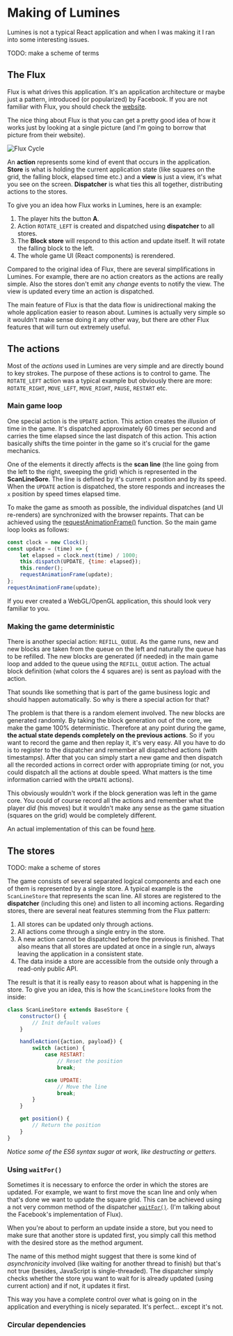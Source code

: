 # Making of Lumines

Lumines is not a typical React application and when I was making it I ran into some interesting 
issues. 

TODO: make a scheme of terms

## The Flux

Flux is what drives this application. It's an application architecture or maybe just a pattern,
introduced (or popularized) by Facebook. If you are not familiar with Flux, you should check 
the [website](https://facebook.github.io/flux/docs/overview.html#content).

The nice thing about Flux is that you can get a pretty good idea of how it works just by looking 
at a single picture (and I'm going to borrow that picture from their website).

![Flux Cycle](https://facebook.github.io/flux/img/flux-simple-f8-diagram-explained-1300w.png)

An **action** represents some kind of event that occurs in the application. **Store** is what is 
holding the current application state (like squares on the grid, the falling block, elapsed time etc.) 
and a **view** is just a view, it's what you see on the screen. **Dispatcher** is what ties this 
all together, distributing actions to the stores.

To give you an idea how Flux works in Lumines, here is an example:

1. The player hits the button **A**.
2. Action `ROTATE_LEFT` is created and dispatched using **dispatcher** to all stores.
3. The **Block store** will respond to this action and update itself. It will rotate the falling 
block to the left.
4. The whole game UI (React components) is rerendered.

Compared to the original idea of Flux, there are several simplifications in Lumines. For example,
there are no action creators as the actions are really simple. Also the stores don't emit any 
*change* events to notify the view. The view is updated every time an action is dispatched.

The main feature of Flux is that the data flow is unidirectional making the whole application 
easier to reason about. Lumines is actually very simple so it wouldn't make sense doing it any 
other way, but there are other Flux features that will turn out extremely useful.

## The actions

Most of the *actions* used in Lumines are very simple and are directly bound to key strokes. 
The purpose of these actions is to control to game. The `ROTATE_LEFT` action was a typical 
example but obviously there are more: `ROTATE_RIGHT`, `MOVE_LEFT`, `MOVE_RIGHT`, `PAUSE`, 
`RESTART` etc.

### Main game loop

One special action is the `UPDATE` action. This action creates the *illusion* of time in the game. 
It's dispatched approximately 60 times per second and carries the time elapsed since the last 
dispatch of this action. This action basically shifts the time pointer in the game so it's 
crucial for the game mechanics.

One of the elements it directly affects is the **scan line** (the line going from the left to the
right, sweeping the grid) which is represented in the **ScanLineSore**. The line is defined by 
it's current `x` position and by its speed. When the `UPDATE` action is dispatched, the store 
responds and increases the `x` position by speed times elapsed time.

To make the game as smooth as possible, the individual dispatches (and UI re-renders) are 
synchronized with the browser repaints. That can be achieved using the 
[requestAnimationFrame()](https://developer.mozilla.org/en-US/docs/Web/API/window/requestAnimationFrame)
function. So the main game loop looks as follows:

```javascript
const clock = new Clock();
const update = (time) => {
    let elapsed = clock.next(time) / 1000;
    this.dispatch(UPDATE, {time: elapsed});
    this.render();
    requestAnimationFrame(update);
};
requestAnimationFrame(update);
```

If you ever created a WebGL/OpenGL application, this should look very familiar to you.

### Making the game deterministic

There is another special action: `REFILL_QUEUE`. As the game runs, new and new blocks are taken 
from the queue on the left and naturally the queue has to be refilled. The new blocks 
are generated (if needed) in the main game loop and added to the queue using the `REFILL_QUEUE` 
action. The actual block definition (what colors the 4 squares are) is sent as payload with the 
action.

That sounds like something that is part of the game business logic and should happen automatically.
So why is there a special action for that?

The problem is that there is a random element involved. The new blocks are generated randomly. By
taking the block generation out of the core, we make the game 100% deterministic. Therefore at 
any point during the game, **the actual state depends completely on the previous actions**. So if you
want to record the game and then replay it, it's very easy. All you have to do is to register to 
the dispatcher and remember all dispatched actions (with timestamps). After that you can simply start a 
new game and then dispatch all the recorded actions in correct order with appropriate timing (or 
not, you could dispatch all the actions at double speed. What matters is the time information 
carried with the `UPDATE` actions).

This obviously wouldn't work if the block generation was left in the game core. You could of 
course record all the actions and remember what the player *did* (his moves) but it wouldn't make
any sense as the game situation (squares on the grid) would be completely different.

An actual implementation of this can be found [here](https://github.com/tobice/flux-lumines-demos/blob/master/recording/recording.js).

## The stores

TODO: make a scheme of stores

The game consists of several separated logical components and each one of them is represented by 
a single store. A typical example is the `ScanLineStore` that represents the scan line. All 
stores are registered to the **dispatcher** (including this one) and listen to all incoming 
actions. Regarding stores, there are several neat features stemming from the Flux pattern:

1. All stores can be updated only through actions.
2. All actions come through a single entry in the store.
3. A new action cannot be dispatched before the previous is finished. That also means that all 
stores are updated at once in a single run, always leaving the application in a consistent state.
3. The data inside a store are accessible from the outside only through a read-only public API.

The result is that it is really easy to reason about what is happening in the store. To give you 
an idea, this is how the `ScanLineStore` looks from the inside:

```javascript
class ScanLineStore extends BaseStore {
    constructor() {
        // Init default values
    }

    handleAction({action, payload}) {
        switch (action) {
            case RESTART:
                // Reset the position 
                break;

            case UPDATE:
                // Move the line
                break;
        }
    }

    get position() {
        // Return the position
    }
}
```

*Notice some of the ES6 syntax sugar at work, like destructing or getters.*

### Using `waitFor()`

Sometimes it is necessary to enforce the order in which the stores are updated. For example, we 
want to first move the scan line and only when that's done we want to update the square grid. 
This can be achieved using a not very common method of the dispatcher 
[`waitFor()`](https://github.com/facebook/flux/blob/master/src/Dispatcher.js).
(I'm talking about the Facebook's implementation of Flux).

When you're about to perform an update inside a store, but you need to make sure that another 
store is updated first, you simply call this method with the desired store as the method argument.

The name of this method might suggest that there is some kind of *asynchronicity* involved (like 
waiting for another thread to finish) but that's not true (besides, JavaScript is single-threaded). 
The dispatcher simply checks whether the store you want to wait for is already updated (using current
action) and if not, it updates it first. 
 
This way you have a complete control over what is going on in the application and everything is 
nicely separated. It's perfect... except it's not.

### Circular dependencies

